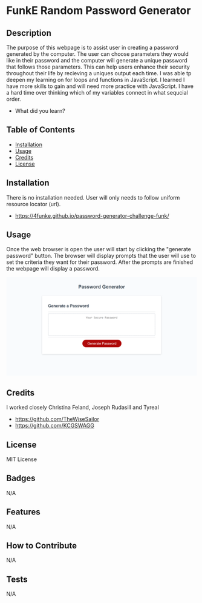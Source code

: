# FunkE Random Password Generator 

## Description

The purpose of this webpage is to assist user in creating a password generated by the computer. The user can choose parameters they would like in their password and the computer will generate a unique password that follows those parameters. This can help users enhance their security throughout their life by recieving a uniques output each time. I was able tp deepen my learning on for loops and functions in JavaScript. I learned I have more skills to gain and will need more practice with JavaScript. I have a hard time over thinking which of my variables connect in what sequcial order. 
- What did you learn?

## Table of Contents

- [Installation](#installation)
- [Usage](#usage)
- [Credits](#credits)
- [License](#license)

## Installation

There is no installation needed. User will only needs to follow uniform resource locator (url). 
- https://4funke.github.io/password-generator-challenge-funk/ 

## Usage

Once the web browser is open the user will start by clicking the "generate password" button. The browser will display prompts that the user will use to set the criteria they want for their password. After the prompts are finished the webpage will display a password.

![alt text](./assets/images/password-generator-webshot.png)

## Credits

I worked closely Christina Feland, Joseph Rudasill and Tyreal 

- https://github.com/TheWiseSailor
- https://github.com/KCGSWAGG

## License

MIT License

## Badges

N/A

## Features

N/A

## How to Contribute

N/A

## Tests

N/A